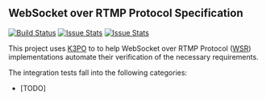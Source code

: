 ## WebSocket over RTMP Protocol Specification

[![Build Status][build-status-image]][build-status]
[![Issue Stats][pull-requests-image]][pull-requests]
[![Issue Stats][issues-closed-image]][issues-closed]

[build-status-image]: https://travis-ci.org/kaazing/specification.wsr.svg?branch=develop
[build-status]: https://travis-ci.org/kaazing/specification.wsr
[pull-requests-image]: http://www.issuestats.com/github/kaazing/specification.wsr/badge/pr
[pull-requests]: http://www.issuestats.com/github/kaazing/specification.wsr
[issues-closed-image]: http://www.issuestats.com/github/kaazing/specification.wsr/badge/issue
[issues-closed]: http://www.issuestats.com/github/kaazing/specification.wsr

This project uses [K3PO](http://github.com/k3po/k3po) to to help WebSocket over RTMP Protocol ([WSR](SPEC.md)) implementations automate their verification of the necessary requirements.

The integration tests fall into the following categories:
 * [TODO]
